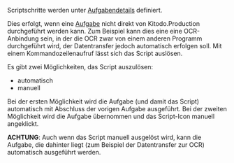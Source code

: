 Scriptschritte werden unter [Aufgabendetails](Bearbeitung-Aufgabe) definiert.

Dies erfolgt, wenn eine [Aufgabe](Aufgaben) nicht direkt von Kitodo.Production durchgeführt werden kann. Zum Beispiel kann dies eine eine OCR-Anbindung sein, in der die OCR zwar von einem anderen Programm durchgeführt wird, der Datentransfer jedoch automatisch erfolgen soll. Mit einem Kommandozeilenaufruf lässt sich das Script auslösen.

Es gibt zwei Möglichkeiten, das Script auszulösen:

* automatisch
* manuell

Bei der ersten Möglichkeit wird die Aufgabe (und damit das Script) automatisch mit Abschluss der vorigen Aufgabe ausgeführt. Bei der zweiten Möglichkeit wird die Aufgabe übernommen und das Script-Icon manuell angeklickt.

**ACHTUNG**: Auch wenn das Script manuell ausgelöst wird, kann die Aufgabe, die dahinter liegt (zum Beispiel der Datentransfer zur OCR) automatisch ausgeführt werden.